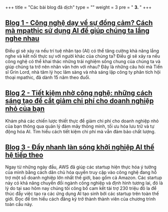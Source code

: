 +++
title = "Các bài blog đã dịch"
type = ""
weight = 3
pre = " <b> 3. </b> "
+++

## [Blog 1 - Công nghệ dạy về sự đồng cảm? Cách mà mpathic sử dụng AI để giúp chúng ta lắng nghe nhau](3-blogstranslated/3.1-blog1/)
Điều gì sẽ xảy ra nếu trí tuệ nhân tạo (AI) có thể tăng cường khả năng lắng nghe và kết nối thực sự với người khác của chúng ta? Điều gì sẽ xảy ra nếu công nghệ có thể khai thác những trải nghiệm sống chung của chúng ta và giúp chúng ta trở nên nhân văn hơn với nhau? Đây là những câu hỏi mà Tiến sĩ Grin Lord, nhà tâm lý học lâm sàng và nhà sáng lập công ty phân tích hội thoại mpathic, đã dành 15 năm theo đuổi.

## [Blog 2 - Tiết kiệm nhờ công nghệ: những cách sáng tạo để cắt giảm chi phí cho doanh nghiệp nhỏ của bạn](3-blogstranslated/3.2-blog2/)
Khám phá các chiến lược thiết thực để giảm chi phí cho doanh nghiệp nhỏ của bạn thông qua quản lý đám mây thông minh, tối ưu hóa lưu trữ và tự động hóa AI. Tìm hiểu cách tiết kiệm chi phí mà vẫn đảm bảo chất lượng.

## [Blog 3 - Đẩy nhanh làn sóng khởi nghiệp AI thế hệ tiếp theo](3-blogstranslated/3.3-blog3/)
Ngay từ những ngày đầu, AWS đã giúp các startup hiện thực hóa ý tưởng của mình bằng cách dân chủ hóa quyền truy cập vào công nghệ đang hỗ trợ một số doanh nghiệp lớn nhất thế giới, bao gồm cả Amazon. Các startup này có khả năng chuyển đổi ngành công nghiệp và định hình tương lai, đó là lý do tại sao hôm nay chúng tôi công bố cam kết tài trợ 230 triệu đô la để thúc đẩy việc tạo ra các ứng dụng AI tạo sinh bởi các startup trên toàn thế giới. Đọc để tìm hiểu cách đăng ký trở thành thành viên của chương trình toàn cầu này.